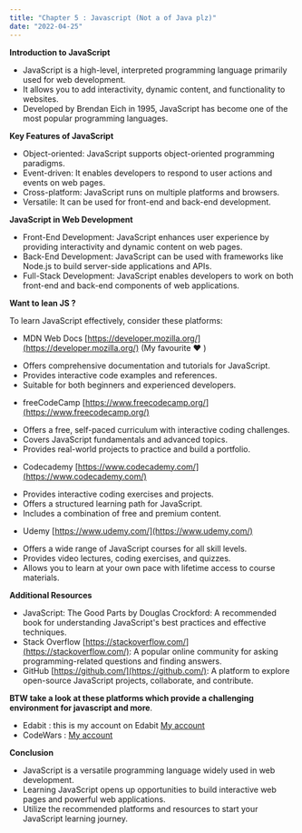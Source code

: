 ```yaml
---
title: "Chapter 5 : Javascript (Not a of Java plz)"
date: "2022-04-25"
---
```


**Introduction to JavaScript**

- JavaScript is a high-level, interpreted programming language primarily used for web development.
- It allows you to add interactivity, dynamic content, and functionality to websites.
- Developed by Brendan Eich in 1995, JavaScript has become one of the most popular programming languages.

**Key Features of JavaScript**

- Object-oriented: JavaScript supports object-oriented programming paradigms.
- Event-driven: It enables developers to respond to user actions and events on web pages.
- Cross-platform: JavaScript runs on multiple platforms and browsers.
- Versatile: It can be used for front-end and back-end development.

**JavaScript in Web Development**

- Front-End Development: JavaScript enhances user experience by providing interactivity and dynamic content on web pages.
- Back-End Development: JavaScript can be used with frameworks like Node.js to build server-side applications and APIs.
- Full-Stack Development: JavaScript enables developers to work on both front-end and back-end components of web applications.

**Want to lean JS ?**

To learn JavaScript effectively, consider these platforms:

- MDN Web Docs [https://developer.mozilla.org/](https://developer.mozilla.org/) (My favourite ♥ )

* Offers comprehensive documentation and tutorials for JavaScript.
* Provides interactive code examples and references.
* Suitable for both beginners and experienced developers.

- freeCodeCamp [https://www.freecodecamp.org/](https://www.freecodecamp.org/)

* Offers a free, self-paced curriculum with interactive coding challenges.
* Covers JavaScript fundamentals and advanced topics.
* Provides real-world projects to practice and build a portfolio.

- Codecademy [https://www.codecademy.com/](https://www.codecademy.com/)

* Provides interactive coding exercises and projects.
* Offers a structured learning path for JavaScript.
* Includes a combination of free and premium content.

- Udemy [https://www.udemy.com/](https://www.udemy.com/)

* Offers a wide range of JavaScript courses for all skill levels.
* Provides video lectures, coding exercises, and quizzes.
* Allows you to learn at your own pace with lifetime access to course materials.

**Additional Resources**

- JavaScript: The Good Parts by Douglas Crockford: A recommended book for understanding JavaScript's best practices and effective techniques.
- Stack Overflow [https://stackoverflow.com/](https://stackoverflow.com/): A popular online community for asking programming-related questions and finding answers.
- GitHub [https://github.com/](https://github.com/): A platform to explore open-source JavaScript projects, collaborate, and contribute.

**BTW take a look at these platforms which provide a challenging environment for javascript and more**.
- Edabit : this is my account on Edabit [My account](https://edabit.com/user/SRyNsQGPQzMvQhWaT)
- CodeWars : [My account](https://www.codewars.com/users/MarinosTBH)

**Conclusion**

- JavaScript is a versatile programming language widely used in web development.
- Learning JavaScript opens up opportunities to build interactive web pages and powerful web applications.
- Utilize the recommended platforms and resources to start your JavaScript learning journey.
